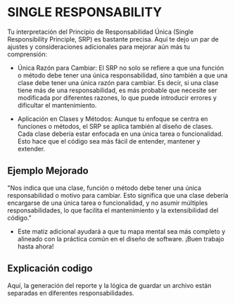 # SINGLE RESPONSABILITY

Tu interpretación del Principio de Responsabilidad Única (Single Responsibility Principle, SRP) es bastante precisa. Aquí te dejo un par de ajustes y consideraciones adicionales para mejorar aún más tu comprensión:

* Única Razón para Cambiar: El SRP no solo se refiere a que una función o método debe tener una única responsabilidad, sino también a que una clase debe tener una única razón para cambiar. Es decir, si una clase tiene más de una responsabilidad, es más probable que necesite ser modificada por diferentes razones, lo que puede introducir errores y dificultar el mantenimiento.

* Aplicación en Clases y Métodos: Aunque tu enfoque se centra en funciones o métodos, el SRP se aplica también al diseño de clases. Cada clase debería estar enfocada en una única tarea o funcionalidad. Esto hace que el código sea más fácil de entender, mantener y extender.

## Ejemplo Mejorado

"Nos indica que una clase, función o método debe tener una única responsabilidad o motivo para cambiar. Esto significa que una clase debería encargarse de una única tarea o funcionalidad, y no asumir múltiples responsabilidades, lo que facilita el mantenimiento y la extensibilidad del código."

* Este matiz adicional ayudará a que tu mapa mental sea más completo y alineado con la práctica común en el diseño de software. ¡Buen trabajo hasta ahora!

## Explicación codigo

Aquí, la generación del reporte y la lógica de guardar un archivo están separadas en diferentes responsabilidades.
